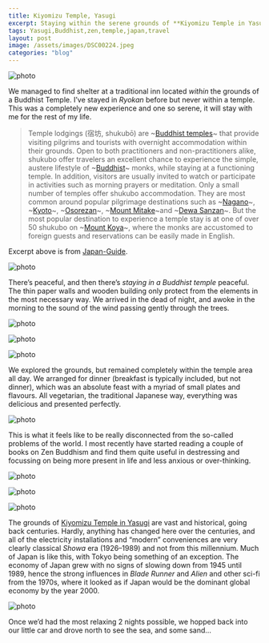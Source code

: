```yaml
---
title: Kiyomizu Temple, Yasugi
excerpt: Staying within the serene grounds of **Kiyomizu Temple in Yasugi** was an experience unlike any other. The paper-thin walls and wooden architecture offered just enough shelter, allowing the sounds of nature to seep in—wind through the trees, distant temple bells. Days passed slowly as we explored the historic grounds, untouched by modernity beyond *Showa-era* conveniences. Every meal, a beautifully presented vegetarian feast, reflected the temple’s simplicity and harmony. Disconnected from the outside world, this was peace in its purest form—an escape not just from noise, but from the rush of time itself.  
tags: Yasugi,Buddhist,zen,temple,japan,travel
layout: post
image: /assets/images/DSC00224.jpeg
categories: "blog"
---
```



![photo](/assets/images/IMG_8586.jpeg)

We managed to find shelter at a traditional inn located *within* the grounds of a Buddhist Temple. I’ve stayed in *Ryokan* before but never within a temple. This was a completely new experience and one so serene, it will stay with me for the rest of my life.

> Temple lodgings (宿坊, shukubō) are ~[Buddhist temples](https://www.japan-guide.com/e/e2058.html)~ that provide visiting pilgrims and tourists with overnight accommodation within their grounds. Open to both practitioners and non-practitioners alike, shukubo offer travelers an excellent chance to experience the simple, austere lifestyle of ~[Buddhist](https://www.japan-guide.com/e/e2055.html)~ monks, while staying at a functioning temple. In addition, visitors are usually invited to watch or participate in activities such as morning prayers or meditation.
> Only a small number of temples offer shukubo accommodation. They are most common around popular pilgrimage destinations such as ~[Nagano](https://www.japan-guide.com/e/e6000.html)~, ~[Kyoto](https://www.japan-guide.com/e/e2158.html)~, ~[Osorezan](https://www.japan-guide.com/e/e3727.html)~, ~[Mount Mitake](https://www.japan-guide.com/e/e3036.html)~and ~[Dewa Sanzan](https://www.japan-guide.com/e/e7900.html)~. But the most popular destination to experience a temple stay is at one of over 50 shukubo on ~[Mount Koya](https://www.japan-guide.com/e/e4900.html)~, where the monks are accustomed to foreign guests and reservations can be easily made in English.

Excerpt above is from [Japan-Guide](https://www.japan-guide.com/e/e2025_temple_lodgings.html).

![photo](/assets/images/DSC00225.jpeg)

There’s peaceful, and then there’s *staying in a Buddhist temple* peaceful. The thin paper walls and wooden building only protect from the elements in the most necessary way. We arrived in the dead of night, and awoke in the morning to the sound of the wind passing gently through the trees.

![photo](/assets/images/DSC00224.jpeg)

![photo](/assets/images/DSC00218.jpeg)

![photo](/assets/images/DSC00226.jpeg)

We explored the grounds, but remained completely within the temple area all day. We arranged for dinner (breakfast is typically included, but not dinner), which was an absolute feast with a myriad of small plates and flavours. All vegetarian, the traditional Japanese way, everything was delicious and presented perfectly.

![photo](/assets/images/IMG_8718.jpeg)

This is what it feels like to be really disconnected from the so-called problems of the world.  I most recently have started reading a couple of books on Zen Buddhism and find them quite useful in destressing and focussing on being more present in life and less anxious or over-thinking.

![photo](/assets/images/DSC00230.jpeg)

![photo](/assets/images/DSC00231.jpeg)

![photo](/assets/images/DSC00232.jpeg)

The grounds of [Kiyomizu Temple in Yasugi](https://www.kankou-shimane.com/en/destinations/9337) are vast and historical, going back centuries. Hardly, anything has changed here over the centuries, and all of the electricity installations and “modern” conveniences are very clearly classical *Showa* era (1926–1989) and not from this millennium. Much of Japan is like this, with Tokyo being something of an exception. The economy of Japan grew with no signs of slowing down from 1945 until 1989, hence the strong influences in *Blade Runner* and *Alien* and other sci-fi from the 1970s, where it looked as if Japan would be the dominant global economy by the year 2000.

![photo](/assets/images/DSC00239.jpeg)

Once we’d had the most relaxing 2 nights possible, we hopped back into our little car and drove north to see the sea, and some sand… 
